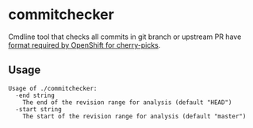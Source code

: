 # commitchecker

Cmdline tool that checks all commits in git branch or upstream PR have
[format required by OpenShift for cherry-picks](https://github.com/openshift/kubernetes/blob/master/README.openshift.md#cherry-picking-an-upstream-change).

## Usage

```
Usage of ./commitchecker:
  -end string
	The end of the revision range for analysis (default "HEAD")
  -start string
	The start of the revision range for analysis (default "master")
```
